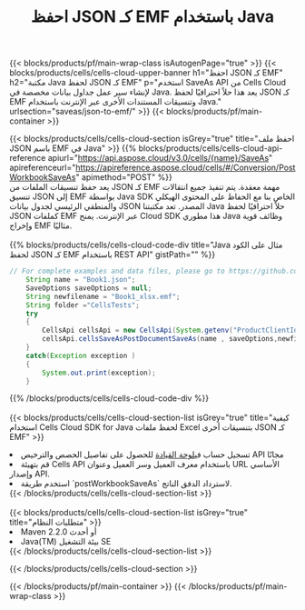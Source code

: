 ﻿---
title:  احفظ JSON كـ EMF باستخدام Java
description:  استخدام Aspose.Cells Cloud SDK for Java لحفظ ملف بتنسيق JSON كملف بتنسيق EMF.
---
{{< blocks/products/pf/main-wrap-class isAutogenPage="true" >}}
{{< blocks/products/cells/cells-cloud-upper-banner h1="احفظ JSON كـ EMF" h2="مكتبة Java لحفظ JSON كـ EMF" p="استخدم SaveAs API من Cells Cloud لإنشاء سير عمل جداول بيانات مخصصة في Java. يعد هذا حلاً احترافيًا لحفظ JSON كـ EMF وتنسيقات المستندات الأخرى عبر الإنترنت باستخدام Java." urlsection="saveas/json-to-emf/" >}}
{{< blocks/products/pf/main-container >}}

{{< blocks/products/cells/cells-cloud-section isGrey="true" title="احفظ ملف JSON باسم EMF في Java" >}}
{{% blocks/products/cells/cells-cloud-api-reference apiurl="https://api.aspose.cloud/v3.0/cells/{name}/SaveAs" apireferenceurl="https://apireference.aspose.cloud/cells/#/Conversion/PostWorkbookSaveAs" apimethod="POST" %}}
<br/>
يعد حفظ تنسيقات الملفات من JSON كـ EMF مهمة معقدة. يتم تنفيذ جميع انتقالات تنسيق JSON إلى EMF بواسطة Java SDK الخاص بنا مع الحفاظ على المحتوى الهيكلي والمنطقي الرئيسي لجدول بيانات JSON المصدر. تعد مكتبتنا Java حلاً احترافيًا لحفظ JSON كملفات EMF عبر الإنترنت. يمنح Cloud SDK هذا مطوري Java وظائف قوية وإخراج EMF مثاليًا.
<br/>
<br/>
{{% blocks/products/cells/cells-cloud-code-div title="Java مثال على الكود لحفظ JSON كـ EMF باستخدام REST API" gistPath="" %}}
  
```java
// For complete examples and data files, please go to https://github.com/aspose-cells-cloud/aspose-cells-cloud-java/
    String name = "Book1.json";
    SaveOptions saveOptions = null;
    String newfilename = "Book1_xlsx.emf";
    String folder ="CellsTests";
    try 
    {
        CellsApi cellsApi = new CellsApi(System.getenv("ProductClientId"), System.getenv("ProductClientSecret"));
        cellsApi.cellsSaveAsPostDocumentSaveAs(name , saveOptions,newfilename,false,false,folder,null,null,null,true);                       
    }
    catch(Exception exception )
    {
        System.out.print(exception);
    }
```
  
{{% /blocks/products/cells/cells-cloud-code-div %}}
<br/>
<br/>
{{< blocks/products/cells/cells-cloud-section-list isGrey="true" title="كيفية استخدام Cells Cloud SDK for Java لحفظ ملفات Excel بتنسيقات أخرى JSON كـ EMF" >}}
<li> تسجيل حساب في<a href="https://dashboard.aspose.cloud/">لوحة القيادة</a> للحصول على تفاصيل الحصص والترخيص API مجانًا</li>
<li>قم بتهيئة Cells API باستخدام معرف العميل وسر العميل وعنوان URL الأساسي وإصدار API.</li>
<li>استخدم طريقة `postWorkbookSaveAs` لاسترداد الدفق الناتج.</li>
{{< /blocks/products/cells/cells-cloud-section-list >}}
<br/>
<br/>
{{< blocks/products/cells/cells-cloud-section-list isGrey="true" title="متطلبات النظام" >}}
<li>Maven 2.2.0 أو أحدث</li>
<li>Java(TM) بيئة التشغيل SE</li>
{{< /blocks/products/cells/cells-cloud-section-list >}}

{{< /blocks/products/cells/cells-cloud-section >}}

{{< /blocks/products/pf/main-container >}}
{{< /blocks/products/pf/main-wrap-class >}}
